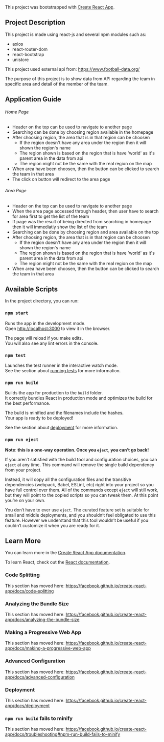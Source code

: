 This project was bootstrapped with [Create React App](https://github.com/facebook/create-react-app).

## Project Description
This project is made using react-js and several npm modules such as:
 - axios
 - react-router-dom
 - react-bootstrap
 - unistore

This project used external api from: 
https://www.football-data.org/

The purpose of this project is to show data from API regarding the team in specific area and detail of the member of the team.

## Application Guide
###### Home Page
 - Header on the top can be used to navigate to another page
 - Searching can be done by choosing region available in the homepage
 - After choosing region, the area that is in that region can be choosen
   - If the region doesn't have any area under the region then it will shown the region's name
   - The region shown is based on the region that is have 'world' as it's parent area in the data from api
   - The region might not be the same with the real region on the map
 - When area have been choosen, then the button can be clicked to search the team in that area
 - The click on button will redirect to the area page

###### Area Page
 - Header on the top can be used to navigate to another page
 - When the area page accessed through header, then user have to search for area first to get the list of the team
 - If page was the result of being directed from searching in homepage then it will immediatly show the list of the team
 - Searching can be done by choosing region and area available on the top
 - After choosing region, the area that is in that region can be choosen
   - If the region doesn't have any area under the region then it will shown the region's name
   - The region shown is based on the region that is have 'world' as it's parent area in the data from api
   - The region might not be the same with the real region on the map
 - When area have been choosen, then the button can be clicked to search the team in that area

## Available Scripts

In the project directory, you can run:

### `npm start`

Runs the app in the development mode.<br />
Open [http://localhost:3000](http://localhost:3000) to view it in the browser.

The page will reload if you make edits.<br />
You will also see any lint errors in the console.

### `npm test`

Launches the test runner in the interactive watch mode.<br />
See the section about [running tests](https://facebook.github.io/create-react-app/docs/running-tests) for more information.

### `npm run build`

Builds the app for production to the `build` folder.<br />
It correctly bundles React in production mode and optimizes the build for the best performance.

The build is minified and the filenames include the hashes.<br />
Your app is ready to be deployed!

See the section about [deployment](https://facebook.github.io/create-react-app/docs/deployment) for more information.

### `npm run eject`

**Note: this is a one-way operation. Once you `eject`, you can’t go back!**

If you aren’t satisfied with the build tool and configuration choices, you can `eject` at any time. This command will remove the single build dependency from your project.

Instead, it will copy all the configuration files and the transitive dependencies (webpack, Babel, ESLint, etc) right into your project so you have full control over them. All of the commands except `eject` will still work, but they will point to the copied scripts so you can tweak them. At this point you’re on your own.

You don’t have to ever use `eject`. The curated feature set is suitable for small and middle deployments, and you shouldn’t feel obligated to use this feature. However we understand that this tool wouldn’t be useful if you couldn’t customize it when you are ready for it.

## Learn More

You can learn more in the [Create React App documentation](https://facebook.github.io/create-react-app/docs/getting-started).

To learn React, check out the [React documentation](https://reactjs.org/).

### Code Splitting

This section has moved here: https://facebook.github.io/create-react-app/docs/code-splitting

### Analyzing the Bundle Size

This section has moved here: https://facebook.github.io/create-react-app/docs/analyzing-the-bundle-size

### Making a Progressive Web App

This section has moved here: https://facebook.github.io/create-react-app/docs/making-a-progressive-web-app

### Advanced Configuration

This section has moved here: https://facebook.github.io/create-react-app/docs/advanced-configuration

### Deployment

This section has moved here: https://facebook.github.io/create-react-app/docs/deployment

### `npm run build` fails to minify

This section has moved here: https://facebook.github.io/create-react-app/docs/troubleshooting#npm-run-build-fails-to-minify
